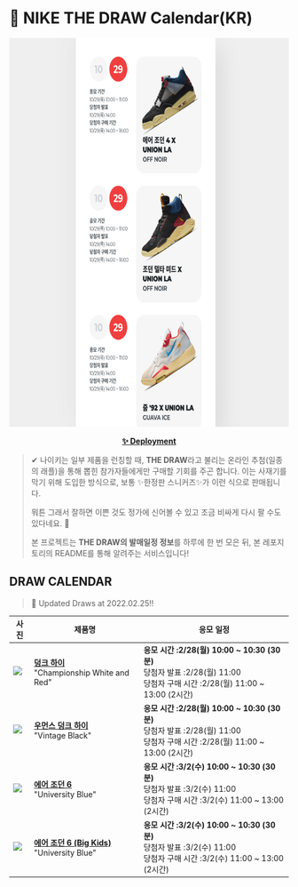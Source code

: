# 👟 NIKE THE DRAW Calendar(KR)

<div align="center">
  <a href="https://junhoyeo.github.io/NIKE-THE-DRAW-Calendar/">
    <img src="./docs/images/preview.png" alt="Preview image of deployed application" height="700px" width="700px" />
  </a>
</div>

<p align="center">
  <a href="https://junhoyeo.github.io/NIKE-THE-DRAW-Calendar/">
    <strong>✨ Deployment</strong>
  </a>
</p>

> ✔ 나이키는 일부 제품을 런칭할 때, **THE DRAW**라고 불리는 온라인 추첨(일종의 래플)을 통해 뽑힌 참가자들에게만 구매할 기회를 주곤 합니다. 이는 사재기를 막기 위해 도입한 방식으로, 보통 ✨한정판 스니커즈✨가 이런 식으로 판매됩니다.
>
> 뭐튼 그래서 잘하면 이쁜 것도 정가에 신어볼 수 있고 조금 비싸게 다시 팔 수도 있다네요. 🤭
>
> 본 프로젝트는 **THE DRAW의 발매일정 정보**를 하루에 한 번 모은 뒤, 본 레포지토리의 README를 통해 알려주는 서비스입니다!

## DRAW CALENDAR

<!-- DRAW CALENDAR: START -->

> 👟 Updated Draws at 2022.02.25‼️

| 사진 | 제품명 | 응모 일정 |
| --- | ---- | ------- |
| <img src="https://static-breeze.nike.co.kr/kr/ko_kr/cmsstatic/product/DD1399-106/f13e4911-5280-4275-a5b2-b15a0e6e30fd_primary.jpg?snkrBrowse" width="256" /> | <a href="https://www.nike.com/kr/launch/t/men/fw/nike-sportswear/DD1399-106/lhbu90/nike-dunk-hi-retro"><strong>덩크 하이</strong><br /></a> "Championship White and Red" | <strong>응모 시간 :2/28(월) 10:00 ~ 10:30 (30분)</strong><br />당첨자 발표 :2/28(월) 11:00<br />당첨자 구매 시간 :2/28(월) 11:00 ~ 13:00 (2시간) |
| <img src="https://static-breeze.nike.co.kr/kr/ko_kr/cmsstatic/product/DQ8581-100/1fbb2c90-88ba-478c-9499-49b861050e18_primary.jpg?snkrBrowse" width="256" /> | <a href="https://www.nike.com/kr/launch/t/women/fw/nike-sportswear/DQ8581-100/keqz19/w-nike-dunk-high"><strong>우먼스 덩크 하이</strong><br /></a> "Vintage Black" | <strong>응모 시간 :2/28(월) 10:00 ~ 10:30 (30분)</strong><br />당첨자 발표 :2/28(월) 11:00<br />당첨자 구매 시간 :2/28(월) 11:00 ~ 13:00 (2시간) |
| <img src="https://static-breeze.nike.co.kr/kr/ko_kr/cmsstatic/product/CT8529-410/e0edf05e-14cd-4240-bd63-3eac9c93b315_primary.jpg?snkrBrowse" width="256" /> | <a href="https://www.nike.com/kr/launch/t/men/fw/basketball/CT8529-410/jqiu13/air-jordan-6-retro"><strong>에어 조던 6</strong><br /></a> "University Blue" | <strong>응모 시간 :3/2(수) 10:00 ~ 10:30 (30분)</strong><br />당첨자 발표 :3/2(수) 11:00<br />당첨자 구매 시간 :3/2(수) 11:00 ~ 13:00 (2시간) |
| <img src="https://static-breeze.nike.co.kr/kr/ko_kr/cmsstatic/product/384665-410/db598157-7d2a-4dae-ac2e-be6961b6d293_primary.jpg?snkrBrowse" width="256" /> | <a href="https://www.nike.com/kr/launch/t/junior/fw/basketball/384665-410/kmxu49/air-jordan-6-retro-gs"><strong>에어 조던 6 (Big Kids)</strong><br /></a> "University Blue" | <strong>응모 시간 :3/2(수) 10:00 ~ 10:30 (30분)</strong><br />당첨자 발표 :3/2(수) 11:00<br />당첨자 구매 시간 :3/2(수) 11:00 ~ 13:00 (2시간) |

<!-- DRAW CALENDAR: END -->
